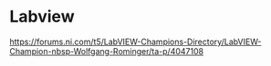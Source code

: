 # Labview

https://forums.ni.com/t5/LabVIEW-Champions-Directory/LabVIEW-Champion-nbsp-Wolfgang-Rominger/ta-p/4047108
